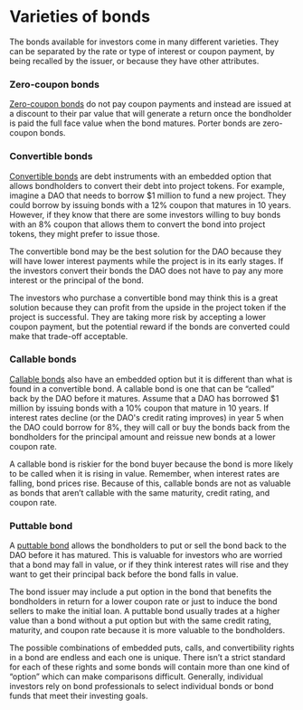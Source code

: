 # Varieties of bonds

The bonds available for investors come in many different varieties. They can be separated by the rate or type of interest or coupon payment, by being recalled by the issuer, or because they have other attributes.

### Zero-coupon bonds <a href="#mntl-sc-block_1-0-51" id="mntl-sc-block_1-0-51"></a>

[Zero-coupon bonds](https://www.investopedia.com/terms/z/zero-couponbond.asp) do not pay coupon payments and instead are issued at a discount to their par value that will generate a return once the bondholder is paid the full face value when the bond matures. Porter bonds are zero-coupon bonds.

### Convertible bonds <a href="#mntl-sc-block_1-0-54" id="mntl-sc-block_1-0-54"></a>

[Convertible bonds](https://www.investopedia.com/terms/c/convertiblebond.asp) are debt instruments with an embedded option that allows bondholders to convert their debt into project tokens. For example, imagine a DAO that needs to borrow $1 million to fund a new project. They could borrow by issuing bonds with a 12% coupon that matures in 10 years. However, if they know that there are some investors willing to buy bonds with an 8% coupon that allows them to convert the bond into project tokens, they might prefer to issue those.

The convertible bond may be the best solution for the DAO because they will have lower interest payments while the project is in its early stages. If the investors convert their bonds the DAO does not have to pay any more interest or the principal of the bond.

The investors who purchase a convertible bond may think this is a great solution because they can profit from the upside in the project token if the project is successful. They are taking more risk by accepting a lower coupon payment, but the potential reward if the bonds are converted could make that trade-off acceptable.

### Callable bonds <a href="#mntl-sc-block_1-0-61" id="mntl-sc-block_1-0-61"></a>

[Callable bonds](https://www.investopedia.com/terms/c/callablebond.asp) also have an embedded option but it is different than what is found in a convertible bond. A callable bond is one that can be “called” back by the DAO before it matures. Assume that a DAO has borrowed $1 million by issuing bonds with a 10% coupon that mature in 10 years. If interest rates decline (or the DAO's credit rating improves) in year 5 when the DAO could borrow for 8%, they will call or buy the bonds back from the bondholders for the principal amount and reissue new bonds at a lower coupon rate.

A callable bond is riskier for the bond buyer because the bond is more likely to be called when it is rising in value. Remember, when interest rates are falling, bond prices rise. Because of this, callable bonds are not as valuable as bonds that aren’t callable with the same maturity, credit rating, and coupon rate.

### Puttable bond <a href="#mntl-sc-block_1-0-66" id="mntl-sc-block_1-0-66"></a>

A [puttable bond](https://www.investopedia.com/terms/p/putbond.asp) allows the bondholders to put or sell the bond back to the DAO before it has matured. This is valuable for investors who are worried that a bond may fall in value, or if they think interest rates will rise and they want to get their principal back before the bond falls in value.

The bond issuer may include a put option in the bond that benefits the bondholders in return for a lower coupon rate or just to induce the bond sellers to make the initial loan. A puttable bond usually trades at a higher value than a bond without a put option but with the same credit rating, maturity, and coupon rate because it is more valuable to the bondholders.

The possible combinations of embedded puts, calls, and convertibility rights in a bond are endless and each one is unique. There isn’t a strict standard for each of these rights and some bonds will contain more than one kind of “option” which can make comparisons difficult. Generally, individual investors rely on bond professionals to select individual bonds or bond funds that meet their investing goals.
